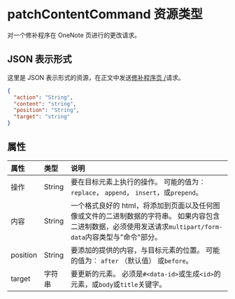 # <a name="patchcontentcommand-resource-type"></a>patchContentCommand 资源类型

对一个修补程序在 OneNote 页进行的更改请求。

## <a name="json-representation"></a>JSON 表示形式

这里是 JSON 表示形式的资源，在正文中发送[修补程序页 /<id>](../api/page_update.md)请求。 

<!-- {
  "blockType": "resource",
  "optionalProperties": [

  ],
  "@odata.type": "microsoft.graph.patchcontentcommand"
}-->

```json
{
  "action": "String",
  "content": "string",
  "position": "String",
  "target": "string"
}

```

## <a name="properties"></a>属性
| 属性     | 类型   |说明|
|:---------------|:--------|:----------|
|操作|String|要在目标元素上执行的操作。 可能的值为︰ `replace`， `append`， `insert`，或`prepend`。|
|内容|String|一个格式良好的 html，将添加到页面以及任何图像或文件的二进制数据的字符串。 如果内容包含二进制数据，必须使用发送请求`multipart/form-data`内容类型与"命令"部分。 |
|position|String|要添加的提供的内容，与目标元素的位置。 可能的值为︰ `after` （默认值） 或`before`。|
|target|字符串|要更新的元素。 必须是`#<data-id>`或生成`<id>`的元素，或`body`或`title`关键字。|

<!-- uuid: 8fcb5dbc-d5aa-4681-8e31-b001d5168d79
2015-10-25 14:57:30 UTC -->
<!-- {
  "type": "#page.annotation",
  "description": "patchContentCommand resource",
  "keywords": "",
  "section": "documentation",
  "tocPath": ""
}-->